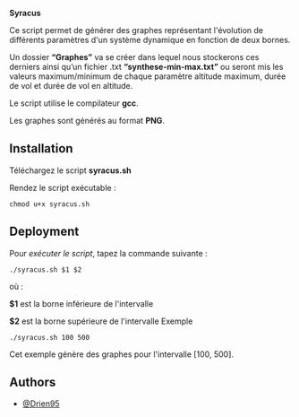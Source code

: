 **Syracus**

Ce script permet de générer des graphes représentant l'évolution de différents paramètres d'un système dynamique en fonction de deux bornes.

Un dossier **“Graphes”** va se créer dans lequel nous stockerons ces derniers ainsi qu’un fichier .txt **“synthese-min-max.txt”** ou seront mis les valeurs maximum/minimum de chaque paramètre altitude maximum, durée de vol et durée de vol en altitude.


Le script utilise le compilateur **gcc**.

Les graphes sont générés au format **PNG**.



## Installation

Téléchargez le script **syracus.sh**

Rendez le script exécutable :

`chmod u+x syracus.sh`
## Deployment

Pour _exécuter le script_, tapez la commande suivante :

`./syracus.sh $1 $2`

où :

__$1__ est la borne inférieure de l'intervalle

__$2__ est la borne supérieure de l'intervalle
Exemple

`./syracus.sh 100 500`

Cet exemple génère des graphes pour l'intervalle [100, 500].


## Authors

- [@Drien95](https://github.com/Drien95)

